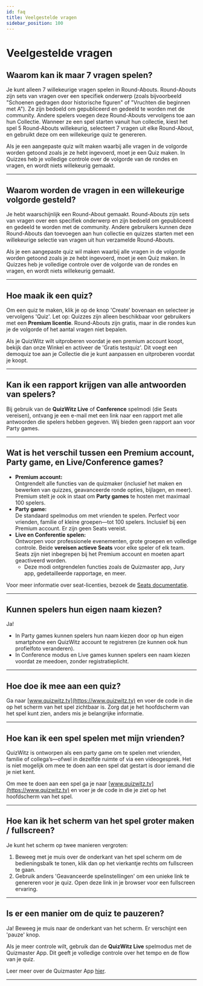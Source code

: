 ```yaml
---
id: faq
title: Veelgestelde vragen
sidebar_position: 100
---
```


# Veelgestelde vragen

## Waarom kan ik maar 7 vragen spelen?

Je kunt alleen 7 willekeurige vragen spelen in Round-Abouts. Round-Abouts zijn sets van vragen over een specifiek onderwerp (zoals bijvoorbeeld "Schoenen gedragen door historische figuren" of "Vruchten die beginnen met A"). Ze zijn bedoeld om gepubliceerd en gedeeld te worden met de community. Andere spelers voegen deze Round-Abouts vervolgens toe aan hun Collectie. Wanneer ze een spel starten vanuit hun collectie, kiest het spel 5 Round-Abouts willekeurig, selecteert 7 vragen uit elke Round-About, en gebruikt deze om een willekeurige quiz te genereren.

Als je een aangepaste quiz wilt maken waarbij alle vragen in de volgorde worden getoond zoals je ze hebt ingevoerd, moet je een Quiz maken. In Quizzes heb je volledige controle over de volgorde van de rondes en vragen, en wordt niets willekeurig gemaakt.

---

## Waarom worden de vragen in een willekeurige volgorde gesteld?

Je hebt waarschijnlijk een Round-About gemaakt. Round-Abouts zijn sets van vragen over een specifiek onderwerp en zijn bedoeld om gepubliceerd en gedeeld te worden met de community. Andere gebruikers kunnen deze Round-Abouts dan toevoegen aan hun collectie en quizzes starten met een willekeurige selectie van vragen uit hun verzamelde Round-Abouts.

Als je een aangepaste quiz wil maken waarbij alle vragen in de volgorde worden getoond zoals je ze hebt ingevoerd, moet je een Quiz maken. In Quizzes heb je volledige controle over de volgorde van de rondes en vragen, en wordt niets willekeurig gemaakt.

---

## Hoe maak ik een quiz?

Om een quiz te maken, klik je op de knop 'Create' bovenaan en selecteer je vervolgens 'Quiz'. Let op: Quizzes zijn alleen beschikbaar voor gebruikers met een **Premium licentie**. Round-Abouts zijn gratis, maar in die rondes kun je de volgorde of het aantal vragen niet bepalen.

Als je QuizWitz wilt uitproberen voordat je een premium account koopt, bekijk dan onze Winkel en activeer de 'Gratis testquiz'. Dit voegt een demoquiz toe aan je Collectie die je kunt aanpassen en uitproberen voordat je koopt.

---

## Kan ik een rapport krijgen van alle antwoorden van spelers?

Bij gebruik van de **QuizWitz Live** of **Conference** spelmodi (die Seats vereisen), ontvang je een e-mail met een link naar een rapport met alle antwoorden die spelers hebben gegeven. Wij bieden geen rapport aan voor Party games.

---

## Wat is het verschil tussen een Premium account, Party game, en Live/Conference games?

- **Premium account:**\
  Ontgrendelt alle functies van de quizmaker (inclusief het maken en bewerken van quizzes, geavanceerde ronde opties, bijlagen, en meer). Premium stelt je ook in staat om **Party games** te hosten met maximaal 100 spelers.
- **Party game:**\
  De standaard spelmodus om met vrienden te spelen. Perfect voor vrienden, familie of kleine groepen—tot 100 spelers. Inclusief bij een Premium account. Er zijn geen Seats vereist.
- **Live en Conferentie spelen:**\
  Ontworpen voor professionele evenementen, grote groepen en volledige controle. Beide **vereisen actieve Seats** voor elke speler of elk team. Seats zijn niet inbegrepen bij het Premium account en moeten apart geactiveerd worden.
  - Deze modi ontgrendelen functies zoals de Quizmaster app, Jury app, gedetailleerde rapportage, en meer.

Voor meer informatie over seat-licenties, bezoek de [Seats documentatie](quizmaster/005-seats.md).

---

## Kunnen spelers hun eigen naam kiezen?

Ja!

- In Party games kunnen spelers hun naam kiezen door op hun eigen smartphone een QuizWitz account te registreren (ze kunnen ook hun profielfoto veranderen).
- In Conference modus en Live games kunnen spelers een naam kiezen voordat ze meedoen, zonder registratieplicht.

---

## Hoe doe ik mee aan een quiz?

Ga naar [www.quizwitz.tv](https://www.quizwitz.tv) en voer de code in die op het scherm van het spel zichtbaar is. Zorg dat je het hoofdscherm van het spel kunt zien, anders mis je belangrijke informatie.

---

## Hoe kan ik een spel spelen met mijn vrienden?

QuizWitz is ontworpen als een party game om te spelen met vrienden, familie of collega’s—ofwel in dezelfde ruimte of via een videogesprek. Het is niet mogelijk om mee te doen aan een spel dat gestart is door iemand die je niet kent.

Om mee te doen aan een spel ga je naar [www.quizwitz.tv](https://www.quizwitz.tv) en voer je de code in die je ziet op het hoofdscherm van het spel.

---

## Hoe kan ik het scherm van het spel groter maken / fullscreen?

Je kunt het scherm op twee manieren vergroten:

1. Beweeg met je muis over de onderkant van het spel scherm om de bedieningsbalk te tonen, klik dan op het vierkantje rechts om fullscreen te gaan.
2. Gebruik anders 'Geavanceerde spelinstellingen' om een unieke link te genereren voor je quiz. Open deze link in je browser voor een fullscreen ervaring.

---

## Is er een manier om de quiz te pauzeren?

Ja! Beweeg je muis naar de onderkant van het scherm. Er verschijnt een 'pauze' knop.

Als je meer controle wilt, gebruik dan de **QuizWitz Live** spelmodus met de Quizmaster App. Dit geeft je volledige controle over het tempo en de flow van je quiz.

Leer meer over de Quizmaster App [hier](quizmaster/001-introduction.md).

---
